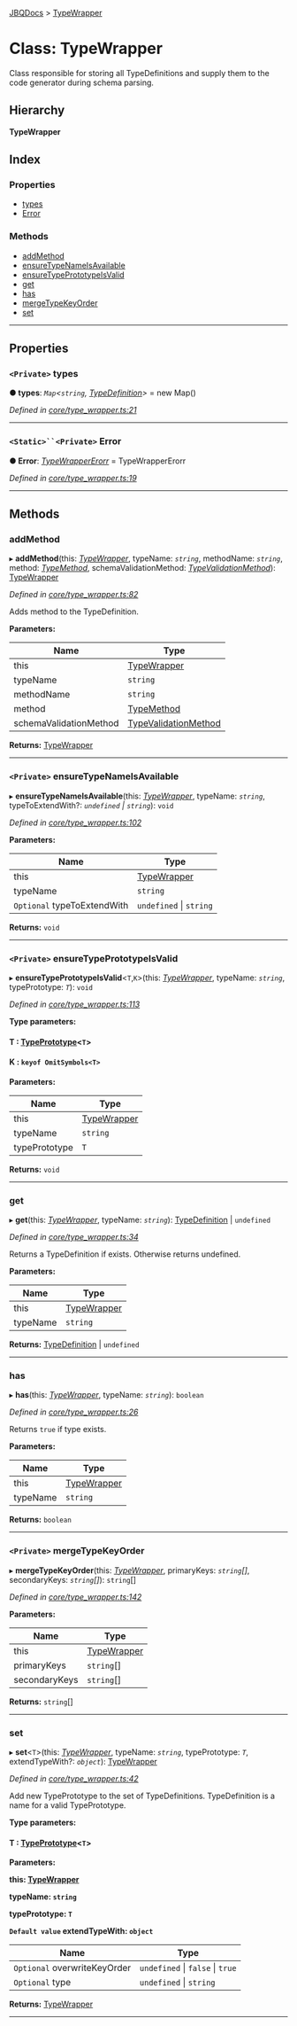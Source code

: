 [JBQDocs](../README.md) > [TypeWrapper](../classes/typewrapper.md)

# Class: TypeWrapper

Class responsible for storing all TypeDefinitions and supply them to the code generator during schema parsing.

## Hierarchy

**TypeWrapper**

## Index

### Properties

* [types](typewrapper.md#types)
* [Error](typewrapper.md#error)

### Methods

* [addMethod](typewrapper.md#addmethod)
* [ensureTypeNameIsAvailable](typewrapper.md#ensuretypenameisavailable)
* [ensureTypePrototypeIsValid](typewrapper.md#ensuretypeprototypeisvalid)
* [get](typewrapper.md#get)
* [has](typewrapper.md#has)
* [mergeTypeKeyOrder](typewrapper.md#mergetypekeyorder)
* [set](typewrapper.md#set)

---

## Properties

<a id="types"></a>

### `<Private>` types

**● types**: *`Map`<`string`, [TypeDefinition](../interfaces/typedefinition.md)>* =  new Map()

*Defined in [core/type_wrapper.ts:21](https://github.com/krnik/vjs-validator/blob/ac18222/src/core/type_wrapper.ts#L21)*

___
<a id="error"></a>

### `<Static>``<Private>` Error

**● Error**: *[TypeWrapperErorr](typewrappererorr.md)* =  TypeWrapperErorr

*Defined in [core/type_wrapper.ts:19](https://github.com/krnik/vjs-validator/blob/ac18222/src/core/type_wrapper.ts#L19)*

___

## Methods

<a id="addmethod"></a>

###  addMethod

▸ **addMethod**(this: *[TypeWrapper](typewrapper.md)*, typeName: *`string`*, methodName: *`string`*, method: *[TypeMethod](../interfaces/typemethod.md)*, schemaValidationMethod: *[TypeValidationMethod](../#typevalidationmethod)*): [TypeWrapper](typewrapper.md)

*Defined in [core/type_wrapper.ts:82](https://github.com/krnik/vjs-validator/blob/ac18222/src/core/type_wrapper.ts#L82)*

Adds method to the TypeDefinition.

**Parameters:**

| Name | Type |
| ------ | ------ |
| this | [TypeWrapper](typewrapper.md) |
| typeName | `string` |
| methodName | `string` |
| method | [TypeMethod](../interfaces/typemethod.md) |
| schemaValidationMethod | [TypeValidationMethod](../#typevalidationmethod) |

**Returns:** [TypeWrapper](typewrapper.md)

___
<a id="ensuretypenameisavailable"></a>

### `<Private>` ensureTypeNameIsAvailable

▸ **ensureTypeNameIsAvailable**(this: *[TypeWrapper](typewrapper.md)*, typeName: *`string`*, typeToExtendWith?: *`undefined` \| `string`*): `void`

*Defined in [core/type_wrapper.ts:102](https://github.com/krnik/vjs-validator/blob/ac18222/src/core/type_wrapper.ts#L102)*

**Parameters:**

| Name | Type |
| ------ | ------ |
| this | [TypeWrapper](typewrapper.md) |
| typeName | `string` |
| `Optional` typeToExtendWith | `undefined` \| `string` |

**Returns:** `void`

___
<a id="ensuretypeprototypeisvalid"></a>

### `<Private>` ensureTypePrototypeIsValid

▸ **ensureTypePrototypeIsValid**<`T`,`K`>(this: *[TypeWrapper](typewrapper.md)*, typeName: *`string`*, typePrototype: *`T`*): `void`

*Defined in [core/type_wrapper.ts:113](https://github.com/krnik/vjs-validator/blob/ac18222/src/core/type_wrapper.ts#L113)*

**Type parameters:**

#### T :  [TypePrototype](../#typeprototype)<`T`>
#### K :  `keyof OmitSymbols<T>`
**Parameters:**

| Name | Type |
| ------ | ------ |
| this | [TypeWrapper](typewrapper.md) |
| typeName | `string` |
| typePrototype | `T` |

**Returns:** `void`

___
<a id="get"></a>

###  get

▸ **get**(this: *[TypeWrapper](typewrapper.md)*, typeName: *`string`*): [TypeDefinition](../interfaces/typedefinition.md) \| `undefined`

*Defined in [core/type_wrapper.ts:34](https://github.com/krnik/vjs-validator/blob/ac18222/src/core/type_wrapper.ts#L34)*

Returns a TypeDefinition if exists. Otherwise returns undefined.

**Parameters:**

| Name | Type |
| ------ | ------ |
| this | [TypeWrapper](typewrapper.md) |
| typeName | `string` |

**Returns:** [TypeDefinition](../interfaces/typedefinition.md) \| `undefined`

___
<a id="has"></a>

###  has

▸ **has**(this: *[TypeWrapper](typewrapper.md)*, typeName: *`string`*): `boolean`

*Defined in [core/type_wrapper.ts:26](https://github.com/krnik/vjs-validator/blob/ac18222/src/core/type_wrapper.ts#L26)*

Returns `true` if type exists.

**Parameters:**

| Name | Type |
| ------ | ------ |
| this | [TypeWrapper](typewrapper.md) |
| typeName | `string` |

**Returns:** `boolean`

___
<a id="mergetypekeyorder"></a>

### `<Private>` mergeTypeKeyOrder

▸ **mergeTypeKeyOrder**(this: *[TypeWrapper](typewrapper.md)*, primaryKeys: *`string`[]*, secondaryKeys: *`string`[]*): `string`[]

*Defined in [core/type_wrapper.ts:142](https://github.com/krnik/vjs-validator/blob/ac18222/src/core/type_wrapper.ts#L142)*

**Parameters:**

| Name | Type |
| ------ | ------ |
| this | [TypeWrapper](typewrapper.md) |
| primaryKeys | `string`[] |
| secondaryKeys | `string`[] |

**Returns:** `string`[]

___
<a id="set"></a>

###  set

▸ **set**<`T`>(this: *[TypeWrapper](typewrapper.md)*, typeName: *`string`*, typePrototype: *`T`*, extendTypeWith?: *`object`*): [TypeWrapper](typewrapper.md)

*Defined in [core/type_wrapper.ts:42](https://github.com/krnik/vjs-validator/blob/ac18222/src/core/type_wrapper.ts#L42)*

Add new TypePrototype to the set of TypeDefinitions. TypeDefinition is a name for a valid TypePrototype.

**Type parameters:**

#### T :  [TypePrototype](../#typeprototype)<`T`>
**Parameters:**

**this: [TypeWrapper](typewrapper.md)**

**typeName: `string`**

**typePrototype: `T`**

**`Default value` extendTypeWith: `object`**

| Name | Type |
| ------ | ------ |
| `Optional` overwriteKeyOrder | `undefined` \| `false` \| `true` |
| `Optional` type | `undefined` \| `string` |

**Returns:** [TypeWrapper](typewrapper.md)

___


